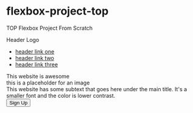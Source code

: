 # flexbox-project-top
TOP Flexbox Project From Scratch

<!DOCTYPE html>
<html lang="en">
<head>
    <meta charset="UTF-8">
    <meta name="viewport" content="width=device-width, initial-scale=1.0">
    <title>Document</title>
    <link rel="stylesheet" href="stylesheet.css">
</head>
<body>
    <div class="top-third">
        <div class="header">
            <div class="logo">
                Header Logo
            </div>
            <div class="h-links">
                <ul>
                    <li><a href="#">header link one</a></li>
                    <li><a href="#">header link two</a></li>
                    <li><a href="#">header link three</a></li>
                </ul>
            </div>
        </div>
        <div class="top-content">
            <div class="hero-text">
                This website is awesome
            </div>
            <div class="img-placeholder">
                this is a placeholder for an image
            </div>
            <div class="text">
                This website has some subtext that goes here under the main title. It's a smaller font and the color is lower contrast.
            </div>
            <button class="sign-up">Sign Up</button>
        </div>
    </div>   
</body>
</html>